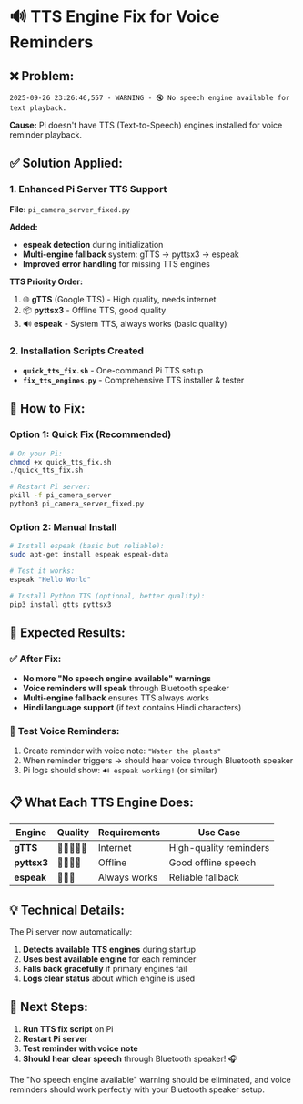 # 🔊 TTS Engine Fix for Voice Reminders

## ❌ **Problem:**
```
2025-09-26 23:26:46,557 - WARNING - 🔇 No speech engine available for text playback.
```

**Cause:** Pi doesn't have TTS (Text-to-Speech) engines installed for voice reminder playback.

## ✅ **Solution Applied:**

### 1. Enhanced Pi Server TTS Support
**File:** `pi_camera_server_fixed.py`

**Added:**
- **espeak detection** during initialization
- **Multi-engine fallback** system: gTTS → pyttsx3 → espeak
- **Improved error handling** for missing TTS engines

**TTS Priority Order:**
1. 🌐 **gTTS** (Google TTS) - High quality, needs internet
2. 📦 **pyttsx3** - Offline TTS, good quality
3. 🔊 **espeak** - System TTS, always works (basic quality)

### 2. Installation Scripts Created
- **`quick_tts_fix.sh`** - One-command Pi TTS setup
- **`fix_tts_engines.py`** - Comprehensive TTS installer & tester

## 🚀 **How to Fix:**

### Option 1: Quick Fix (Recommended)
```bash
# On your Pi:
chmod +x quick_tts_fix.sh
./quick_tts_fix.sh

# Restart Pi server:
pkill -f pi_camera_server
python3 pi_camera_server_fixed.py
```

### Option 2: Manual Install
```bash
# Install espeak (basic but reliable):
sudo apt-get install espeak espeak-data

# Test it works:
espeak "Hello World"

# Install Python TTS (optional, better quality):
pip3 install gtts pyttsx3
```

## 🎯 **Expected Results:**

### ✅ **After Fix:**
- **No more "No speech engine available" warnings**
- **Voice reminders will speak** through Bluetooth speaker
- **Multi-engine fallback** ensures TTS always works
- **Hindi language support** (if text contains Hindi characters)

### 🧪 **Test Voice Reminders:**
1. Create reminder with voice note: `"Water the plants"`
2. When reminder triggers → should hear voice through Bluetooth speaker
3. Pi logs should show: `🔊 espeak working!` (or similar)

## 📋 **What Each TTS Engine Does:**

| Engine | Quality | Requirements | Use Case |
|--------|---------|-------------|----------|
| **gTTS** | 🌟🌟🌟🌟🌟 | Internet | High-quality reminders |
| **pyttsx3** | 🌟🌟🌟🌟 | Offline | Good offline speech |
| **espeak** | 🌟🌟🌟 | Always works | Reliable fallback |

## 💡 **Technical Details:**

The Pi server now automatically:
1. **Detects available TTS engines** during startup
2. **Uses best available engine** for each reminder
3. **Falls back gracefully** if primary engines fail
4. **Logs clear status** about which engine is used

## 🔄 **Next Steps:**

1. **Run TTS fix script** on Pi
2. **Restart Pi server**
3. **Test reminder with voice note**
4. **Should hear clear speech** through Bluetooth speaker! 🎧

The "No speech engine available" warning should be eliminated, and voice reminders should work perfectly with your Bluetooth speaker setup.